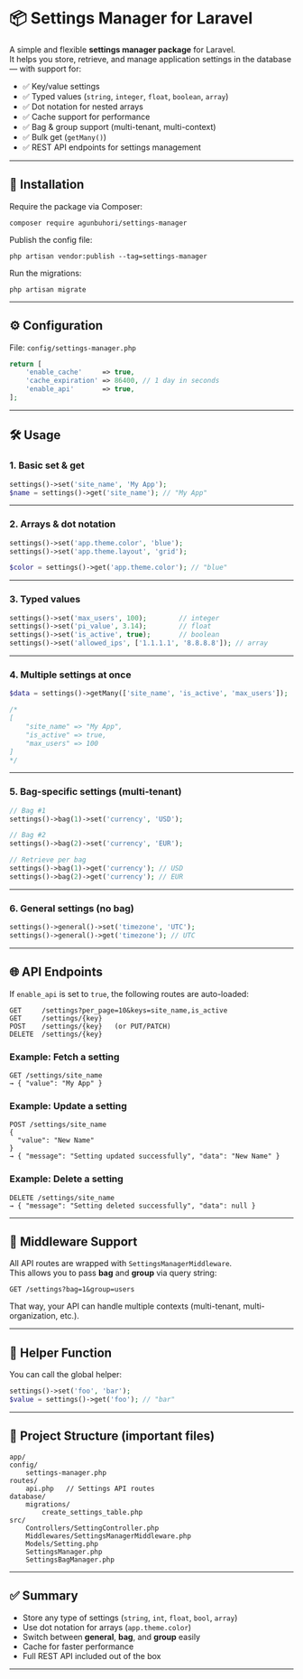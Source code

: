 # 📦 Settings Manager for Laravel

A simple and flexible **settings manager package** for Laravel.  
It helps you store, retrieve, and manage application settings in the database — with support for:

- ✅ Key/value settings  
- ✅ Typed values (`string`, `integer`, `float`, `boolean`, `array`)  
- ✅ Dot notation for nested arrays  
- ✅ Cache support for performance  
- ✅ Bag & group support (multi-tenant, multi-context)  
- ✅ Bulk get (`getMany()`)  
- ✅ REST API endpoints for settings management  

---

## 🚀 Installation

Require the package via Composer:

```
composer require agunbuhori/settings-manager
```

Publish the config file:

```
php artisan vendor:publish --tag=settings-manager
```

Run the migrations:

```
php artisan migrate
```

---

## ⚙️ Configuration

File: `config/settings-manager.php`

```php
return [
    'enable_cache'     => true,
    'cache_expiration' => 86400, // 1 day in seconds
    'enable_api'       => true,
];
```

---

## 🛠 Usage

### 1. Basic set & get

```php
settings()->set('site_name', 'My App');
$name = settings()->get('site_name'); // "My App"
```

---

### 2. Arrays & dot notation

```php
settings()->set('app.theme.color', 'blue');
settings()->set('app.theme.layout', 'grid');

$color = settings()->get('app.theme.color'); // "blue"
```

---

### 3. Typed values

```php
settings()->set('max_users', 100);        // integer
settings()->set('pi_value', 3.14);        // float
settings()->set('is_active', true);       // boolean
settings()->set('allowed_ips', ['1.1.1.1', '8.8.8.8']); // array
```

---

### 4. Multiple settings at once

```php
$data = settings()->getMany(['site_name', 'is_active', 'max_users']);

/*
[
    "site_name" => "My App",
    "is_active" => true,
    "max_users" => 100
]
*/
```

---

### 5. Bag-specific settings (multi-tenant)

```php
// Bag #1
settings()->bag(1)->set('currency', 'USD');

// Bag #2
settings()->bag(2)->set('currency', 'EUR');

// Retrieve per bag
settings()->bag(1)->get('currency'); // USD
settings()->bag(2)->get('currency'); // EUR
```

---

### 6. General settings (no bag)

```php
settings()->general()->set('timezone', 'UTC');
settings()->general()->get('timezone'); // UTC
```

---

## 🌐 API Endpoints

If `enable_api` is set to `true`, the following routes are auto-loaded:

```
GET     /settings?per_page=10&keys=site_name,is_active
GET     /settings/{key}
POST    /settings/{key}   (or PUT/PATCH)
DELETE  /settings/{key}
```

### Example: Fetch a setting

```
GET /settings/site_name
→ { "value": "My App" }
```

### Example: Update a setting

```
POST /settings/site_name
{
  "value": "New Name"
}
→ { "message": "Setting updated successfully", "data": "New Name" }
```

### Example: Delete a setting

```
DELETE /settings/site_name
→ { "message": "Setting deleted successfully", "data": null }
```

---

## 🔑 Middleware Support

All API routes are wrapped with `SettingsManagerMiddleware`.  
This allows you to pass **bag** and **group** via query string:

```
GET /settings?bag=1&group=users
```

That way, your API can handle multiple contexts (multi-tenant, multi-organization, etc.).

---

## 🧩 Helper Function

You can call the global helper:

```php
settings()->set('foo', 'bar');
$value = settings()->get('foo'); // "bar"
```

---

## 📂 Project Structure (important files)

```
app/
config/
    settings-manager.php
routes/
    api.php   // Settings API routes
database/
    migrations/
        create_settings_table.php
src/
    Controllers/SettingController.php
    Middlewares/SettingsManagerMiddleware.php
    Models/Setting.php
    SettingsManager.php
    SettingsBagManager.php
```

---

## ✅ Summary

- Store any type of settings (`string`, `int`, `float`, `bool`, `array`)  
- Use dot notation for arrays (`app.theme.color`)  
- Switch between **general**, **bag**, and **group** easily  
- Cache for faster performance  
- Full REST API included out of the box  

---
